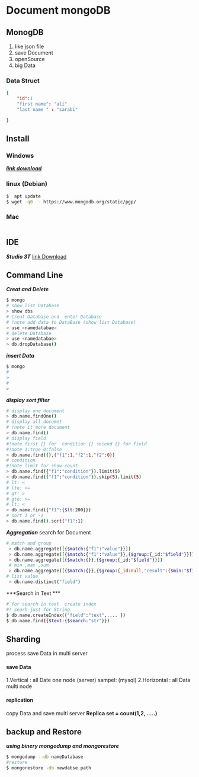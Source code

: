 # Document mongoDB
## MonogDB
1. like json file
2. save Document
3. openSource
4. big Data 
### Data Struct
```json
{
    "id":1
    "first name": "ali"
    "last name " : "sarabi"

}
```
## Install 
###  Windows
***[link download](http://www.mongodb.com/try/download)***
### linux (Debian)
```bash
$  apt update
$ wget -q0  - https://www.mongodb.org/static/pgp/

```
### Mac
```bash

```

## IDE
***Studio 3T***
[link Download](https://www.studio3t.com/download)

## Command Line
***Creat and Delete***
```bash
$ mongo
# show list Database
> show dbs
# Creat Database and  enter Database
# !note add data to DataBase (show list Database) 
> use <namedatabae>
# delete Database
> use <namedatabae>
> db.dropDatabase()
```
***insert Data***
```bash
$ mongo
# 
>
#
>
```
***display sort filter***
```bash
# display one document
> db.name.findOne()
# display all documet
# !note it more document
> db.name.find()
# display field
#!note first {} for  condition {} secend {} for field
#!note 1:true 0:false
> db.name.find({},{"f1":1,"f2":1,"f2":0})
# condition 
#!note limit for show count
> db.name.find({"f1":"condition"}).limit(5)
> db.name.find({"f1":"condition"}).skip(5).limit(5)
# lt: < 
# lte: <= 
# gt: > 
# gte: >= 
# lt: < 
> db.name.find({"f1":{$lt:200}})
# sort 1 or -1
> db.name.find().sort("f1":1)
```
***Aggregation***
search for Document 
```bash
# match and group
 > db.name.aggregate([{$match:{"f1":"value"}}])
 > db.name.aggregate([{$match:{"f1":"value"}},{$group:{_id:"$field"}}])
 > db.name.aggregate([{$match:{}},{$group:{_id:"$field"}}])
 # min ,max ,sum
 > db.name.aggregate([{$match:{}},{$group:{_id:null,"result":{$min:"$field"}}}])
# list value
 > db.name.distinct("field")
```
***Search in Text ***
```bash
# for search in text  create index
#! searh just for String
$ db.name.createIndex({"field":"text",.... })
$ db.name.find({$text:{$search:"str"}})
```
## Sharding
process save Data in  multi server 
#### save Data
1.Vertical : all Date one node (server) sampel: (mysql)
2.Horizontal : all Data multi node 

#### replication
copy Data and  save multi server
****Replica set = count(1,2, .....)****
  
## backup and Restore
***using binery mongodump and mongorestore***
```bash
$ mongodump --db nameDatabase
#restore
$ mongorestore -db newdabse path
```
